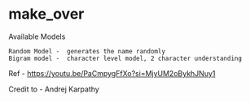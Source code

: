 # make_over

Available Models

	Random Model -  generates the name randomly
	Bigram model -  character level model, 2 character understanding

Ref - https://youtu.be/PaCmpygFfXo?si=MjyUM2oBykhJNuy1

Credit to - Andrej Karpathy
